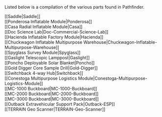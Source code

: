 Listed below is a compilation of the various parts found in Pathfinder.

[[Saddle|Saddle]]  
[[Ponderosa Inflatable Module|Ponderosa]]  
[[Casa Radial Inflatable Module|Casa]]  
[[Doc Science Lab|Doc-Commercial-Science-Lab]]  
[[Hacienda Inflatable Factory Module|Hacienda]]  
[[Chuckwagon Inflatable Multipurpose Warehouse|Chuckwagon-Inflatable-Multipurpose-Warehouse]]  
[[Spyglass Survey Module|Spyglass]]  
[[Gaslight Telescopic Lamppost|Gaslight]]  
[[Poncho Deployable Solar Blanket|Poncho]]  
[[Gold Digger Core Sample Drill|Gold-Digger]]  
[[Switchback 4-way Hub|Switchback]]  
[[Conestoga Multipurpose Logistics Module|Conestoga-Multipurpose-Logistics-Module]]  
[[MC-1000 Buckboard|MC-1000-Buckboard]]  
[[MC-2000 Buckboard|MC-2000-Buckboard]]  
[[MC-3000 Buckboard|MC-3000-Buckboard]]  
[[Outback Extravehicular Support Pack|Outback-ESP]]  
[[TERRAIN Geo Scanner|TERRAIN-Geo-Scanner]]